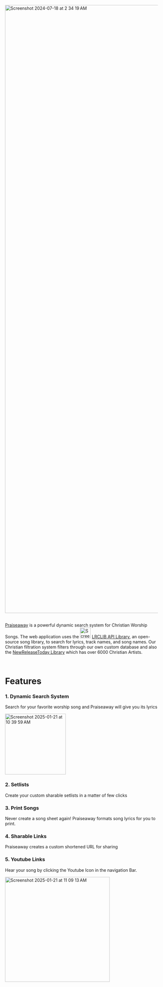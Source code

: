<img width="2000" alt="Screenshot 2024-07-18 at 2 34 19 AM" src="https://github.com/user-attachments/assets/c421c7d5-23fb-4d07-87cc-90d06987a993">

<br />
<br />

[Praiseaway](https://praiseaway.vercel.app/) is a powerful dynamic search system for Christian Worship Songs. The web application uses the <img width="35" alt="Screenshot 2024-07-18 at 2 34 19 AM" src="https://github.com/user-attachments/assets/afe478b2-4ab8-48ff-b143-01c2290d2a54">  [LRCLIB API Library](https://lrclib.net/), an open-source song library, to search for lyrics, track names, and song names. Our Christian filtration system filters through our own custom database and also the [NewReleaseToday Library](https://www.newreleasetoday.com/artistdatabase.php) which has over 6000 Christian Artists.


<br />

# Features
### 1. Dynamic Search System 

Search for your favorite worship song and Praiseaway will give you its lyrics 

<img width="200" alt="Screenshot 2025-01-21 at 10 39 59 AM" src="https://github.com/user-attachments/assets/bac067f3-e4f8-405b-9349-551161beebcd" />
<br />

### 2. Setlists
Create your custom sharable setlists in a matter of few clicks

### 3. Print Songs
Never create a song sheet again! Praiseaway formats song lyrics for you to print.

### 4. Sharable Links
Praiseaway creates a custom shortened URL for sharing

### 5. Youtube Links
Hear your song by clicking the Youtube Icon in the navigation Bar.

<img width="345" alt="Screenshot 2025-01-21 at 11 09 13 AM" src="https://github.com/user-attachments/assets/4f9fc9dc-8d92-452a-bb67-a7856fbd82f2" />





